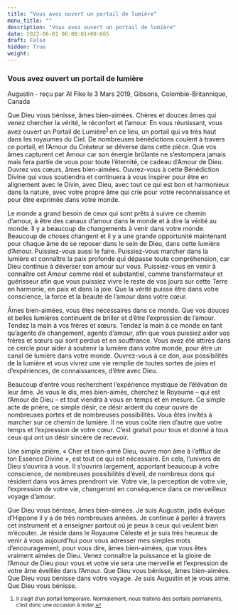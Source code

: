 ```yaml
---
title: "Vous avez ouvert un portail de lumière"
menu_title: ""
description: "Vous avez ouvert un portail de lumière"
date: 2022-06-01 06:00:01+00:665
draft: False
hidden: True
weight:
---
```

### Vous avez ouvert un portail de lumière

Augustin - reçu par Al Fike le 3 Mars 2019, Gibsons, Colombie-Britannique, Canada

Que Dieu vous bénisse, âmes bien-aimées. Chères et douces âmes qui venez chercher la vérité, le réconfort et l’amour. En vous réunissant, vous avez ouvert un Portail de Lumière<sup id=”a1”>[1](#f1)</sup> en ce lieu, un portail qui va très haut dans les royaumes du Ciel. De nombreuses bénédictions coulent à travers ce portail, et l’Amour du Créateur se déverse dans cette pièce. Que vos âmes capturent cet Amour car son énergie brûlante ne s’estompera jamais mais fera partie de vous pour toute l’éternité, ce cadeau d’Amour de Dieu. Ouvrez vos cœurs, âmes bien-aimées. Ouvrez-vous à cette Bénédiction Divine qui vous soutiendra et continuera à vous inspirer pour être en alignement avec le Divin, avec Dieu, avec tout ce qui est bon et harmonieux dans la nature, avec votre propre âme qui crie pour votre reconnaissance et pour être exprimée dans votre monde.

Le monde a grand besoin de ceux qui sont prêts à suivre ce chemin d’amour, à être des canaux d’amour dans le monde et à dire la vérité au monde. Il y a beaucoup de changements à venir dans votre monde. Beaucoup de choses changent et il y a une grande opportunité maintenant pour chaque âme de se reposer dans le sein de Dieu, dans cette lumière d’Amour. Puissiez-vous aussi le faire. Puissiez-vous marcher dans la lumière et connaître la paix profonde qui dépasse toute compréhension, car Dieu continue à déverser son amour sur vous. Puissiez-vous en venir à connaître cet Amour comme réel et substantiel, comme transformateur et guérisseur afin que vous puissiez vivre le reste de vos jours sur cette Terre en harmonie, en paix et dans la joie. Que la vérité puisse être dans votre conscience, la force et la beauté de l’amour dans votre cœur.

Âmes bien-aimées, vous êtes nécessaires dans ce monde. Que vos douces et belles lumières continuent de briller et d’être l’expression de l’amour. Tendez la main à vos frères et sœurs. Tendez la main à ce monde en tant qu’agents de changement, agents d’amour, afin que vous puissiez aider vos frères et sœurs qui sont perdus et en souffrance. Vous avez été attirés dans ce cercle pour aider à soutenir la lumière dans votre monde, pour être un canal de lumière dans votre monde. Ouvrez-vous à ce don, aux possibilités de la lumière et vous vivrez une vie remplie de toutes sortes de joies et d’expériences, de connaissances, d’être avec Dieu.

Beaucoup d’entre vous recherchent l’expérience mystique de l’élévation de leur âme. Je vous le dis, mes bien-aimés, cherchez le Royaume – qui est l’Amour de Dieu – et tout viendra à vous en temps et en mesure. Ce simple acte de prière, ce simple désir, ce désir ardent du cœur ouvre de nombreuses portes et de nombreuses possibilités. Vous êtes invités à marcher sur ce chemin de lumière. Il ne vous coûte rien d’autre que votre temps et l’expression de votre cœur. C’est gratuit pour tous et donné à tous ceux qui ont un désir sincère de recevoir.

Une simple prière, « Cher et bien-aimé Dieu, ouvre mon âme à l’afflux de ton Essence Divine », est tout ce qui est nécessaire. En cela, l’univers de Dieu s’ouvrira à vous. Il s’ouvrira largement, apportant beaucoup à votre conscience, de nombreuses possibilités d’éveil, de nombreux dons qui résident dans vos âmes prendront vie. Votre vie, la perception de votre vie, l’expression de votre vie, changeront en conséquence dans ce merveilleux voyage d’amour.

Que Dieu vous bénisse, âmes bien-aimées. Je suis Augustin, jadis évêque d’Hippone il y a de très nombreuses années. Je continue à parler à travers cet instrument et à enseigner partout où je peux à ceux qui veulent bien m’écouter. Je réside dans le Royaume Céleste et je suis très heureux de venir à vous aujourd’hui pour vous adresser mes simples mots d’encouragement, pour vous dire, âmes bien-aimées, que vous êtes vraiment aimées de Dieu. Venez connaître la puissance et la gloire de l’Amour de Dieu pour vous et votre vie sera une merveille et l’expression de votre âme éveillée dans l’Amour. Que Dieu vous bénisse, âmes bien-aimées. Que Dieu vous bénisse dans votre voyage. Je suis Augustin et je vous aime. Que Dieu vous bénisse.
<small>

1. <large id=”f1”> Il s’agit d’un portail temporaire. Normalement, nous traitons des portails permanents, c’est donc une occasion à noter.[↩](#a1)




